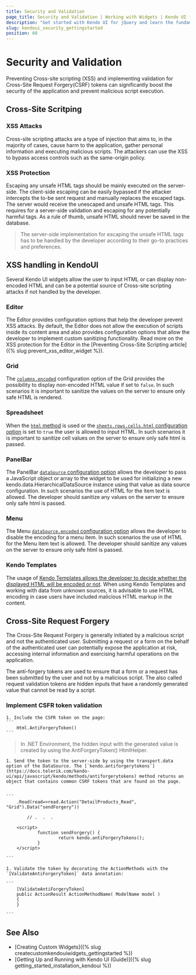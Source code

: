 ```yaml
---
title: Security and Validation
page_title: Security and Validation | Working with Widgets | Kendo UI for jQuery
description: "Get started with Kendo UI for jQuery and learn the fundamentals for XSS and CSRF attacks."
slug: kendoui_security_gettingstarted
position: 60
---
```


# Security and Validation

Preventing Cross-site scripting (XSS) and implementing validation for Cross-Site Request Forgery(CSRF) tokens can significantly boost the security of the application and prevent malicious script execution. 

## Cross-Site Scritping

### XSS Attacks 

Cross-site scripting attacks are a type of injection that aims to, in the majority of cases, cause harm to the application, gather personal information and executing malicious scripts. The attackers can use the XSS to bypass access controls such as the same-origin policy.

### XSS Protection 

Escaping any unsafe HTML tags should be mainly executed on the server-side. The client-side escaping can be easily bypassed if the attacker intercepts the to-be sent request and manually replaces the escaped tags. The server would receive the unescaped and unsafe HTML tags. This requires for a server-side validation and escaping for any potentially harmful tags. As a rule of thumb, unsafe HTML should never be saved in the database. 

> The server-side implementation for escaping the unsafe HTML tags has to be handled by the developer according to their go-to practices and preferences. 

## XSS handling in KendoUI

Several Kendo UI widgets allow the user to input HTML or can display non-encoded HTML and can be a potential source of Cross-site scripting attacks if not handled by the developer.

### Editor

The Editor provides configuration options that help the developer prevent XSS attacks. By default, the Editor does not allow the execution of scripts inside its content area and also provides configuration options that allow the developer to implement custom sanitizing functionality. Read more on the XSS protection for the Editor in the [Preventing Cross-Site Scripting article]({% slug prevent_xss_editor_widget %}).

### Grid

The [`columns.encoded`](/api/javascript/ui/grid/configuration/columns.encoded) configuration option of the Grid provides the possibility to display non-encoded HTML value if set to `false`. In such scenarios it is important to sanitize the values on the server to ensure only safe HTML is rendered.

### Spreadsheet

When the [`html` method](/api/javascript/spreadsheet/range/methods/html) is used or the [`sheets.rows.cells.html` configuration option](/api/javascript/ui/spreadsheet/configuration/sheets.rows.cells) is set to `true` the user is allowed to input HTML. In such scenarios it is important to sanitize cell values on the server to ensure only safe html is passed.

### PanelBar

The PanelBar [`dataSource` configuration option](/api/javascript/ui/panelbar/configuration/datasource#datasource) allows the developer to pass a JavaScript object or array to the widget to be used for initializing a new kendo.data.HierarchicalDataSource instance using that value as data source configuration. In such scenarios the use of HTML for the item text is allowed. The developer should sanitize any values on the server to ensure only safe html is passed.

### Menu

The Menu [`dataSource.encoded` configuration option](/api/javascript/ui/menu/configuration/datasource#datasource) allows the developer to disable the encoding for a menu item. In such scenarios the use of HTML for the Menu item text is allowed. The developer should sanitize any values on the server to ensure only safe html is passed.

### Kendo Templates

The usage of [Kendo Templates allows the developer to decide whether the displayed HTML will be encoded or not](https://docs.telerik.com/kendo-ui/framework/templates/overview#rendering-html-encoded-values). When using Kendo Templates and working with data from unknown sources, it is advisable to use HTML encoding in case users have included malicious HTML markup in the content.

## Cross-Site Request Forgery 

The Cross-Site Request Forgery is generally initiated by a malicious script and not the authenticated user. Submitting a request or a form on the behalf of the authenticated user can potentially expose the application at risk, accessing internal information and exercising harmful operations on the application. 

The anti-forgery tokens are used to ensure that a form or a request has been submitted by the user and not by a malicious script. The also called request validation tokens are hidden inputs that have a randomly generated value that cannot be read by a script. 

### Implement CSFR token validation

    1. Include the CSFR token on the page:
    ```
        Html.AntiForgeryToken()
    ```

> In .NET Environment, the hidden input with the generated value is created by using the AntiForgeryToken() HtmlHelper.

    1. Send the token to the server-side by using the transport.data option of the DataSource. The [`kendo.antiforgerytokens`](https://docs.telerik.com/kendo-ui/api/javascript/kendo/methods/antiforgerytokens) method returns an object that contains common CSRF tokens that are found on the page.


    ```
        .Read(read=>read.Action("DetailProducts_Read", "Grid").Data("sendForgery"))

            // .  .  .

        <script>
                function sendForgery() {
                        return kendo.antiForgeryTokens();
                }
        </script>

    ```

    1. Validate the token by decorating the ActionMethods with the `[ValidateAntiForgeryToken]` data annotation:

    ```
        [ValidateAntiForgeryToken]
        public ActionResult ActionMethodName( ModelName model ) 
        {
        }

    ```

## See Also

* [Creating Custom Widgets]({% slug createcustomkendouiwidgets_gettingstarted %})
* [Getting Up and Running with Kendo UI (Guide)]({% slug getting_started_installation_kendoui %})

